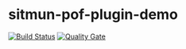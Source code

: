 # sitmun-pof-plugin-demo
[![Build Status](https://travis-ci.org/OpenSITMUN/sitmun-pof-plugin-demo.svg?branch=master)](https://travis-ci.org/OpenSITMUN/sitmun-pof-plugin-demo)
[![Quality Gate](https://sonarcloud.io/api/badges/gate?key=sitmun-pof-plugin-demo)](https://sonarcloud.io/dashboard?id=sitmun-pof-plugin-demo)
